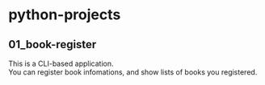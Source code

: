 # python-projects
 
## 01_book-register
This is a CLI-based application.   
You can register book infomations, and show lists of books you registered.
